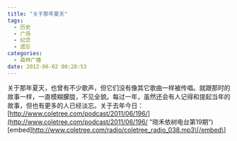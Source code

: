 ```yaml
---
title: "关于那年夏天"
tags:
  - 历史
  - 广场
  - 纪念
  - 遗忘
categories:
  - 森林广播
date: 2012-06-02 00:28:53
---
```


关于那年夏天，也曾有不少歌声，但它们没有像其它歌曲一样被传唱。就跟那时的故事一样，一直模糊朦胧，不见全貌。每过一年，虽然还会有人记得和提起当年的故事，但也有更多的人已经淡忘。关于去年今日：[http://www.coletree.com/podcast/2011/06/196/](http://www.coletree.com/podcast/2011/06/196/ "晓禾依树电台第19期")   \[embed\]http://www.coletree.com/radio/coletree_radio_038.mp3\[/embed\]